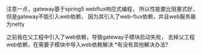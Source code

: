 注意一点，gateway基于spring5 webflux响应式编程，
所以性能要比阻塞式好，但是gateway不能引入web依赖，
因为其引入了web-flux依赖，并且web服务器为netty

之前我在父工程中引入了web依赖，导致gateway子模块启动失败，
去掉父工程web依赖，在需要子模块中导入web依赖解决
*有没有其他解决办法?